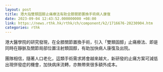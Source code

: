 ```yaml
---
layout: post
title: 港大指雙類固醇止痛療法有助全膝關節置換手術病人康復
date: 2023-09-04 12:43:52.000000000 +08:00
link: https://news.rthk.hk/rthk/ch/component/k2/1716676-20230904.htm
categories: rthk
---
```


港大醫學院的研究發現，在全膝關節置換手術，引入「雙類固醇」止痛療法、即是同時在靜脈及關節局部位置注射類固醇，有助加快病人康復及出院。

團隊相信，隨著人口老化，這類手術需求將會越來越大，新研發的止痛方案可減低出現併發症的機會，加快病床流轉，亦無帶來很多額外成本。
